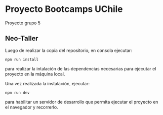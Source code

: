 # Proyecto Bootcamps UChile

Proyecto grupo 5

## Neo-Taller

Luego de realizar la copia del repositorio, en consola ejecutar:
````
npm run install
````
para realizar la intalación de las dependencias necesarias para ejecutar el proyecto en la máquina local.

Una vez realizada la instalación, ejecutar:
````
npm run dev
````
para habilitar un servidor de desarrollo que permita ejecutar el proyecto en el navegador y recorrerlo.
